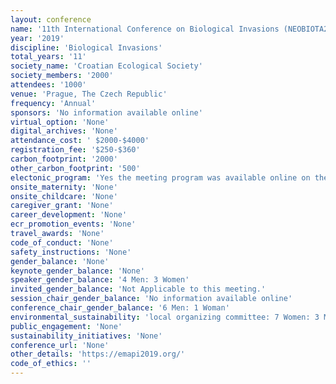 ```yaml
---
layout: conference 
name: '11th International Conference on Biological Invasions (NEOBIOTA2019)'
year: '2019'
discipline: 'Biological Invasions'
total_years: '11'
society_name: 'Croatian Ecological Society'
society_members: '2000'
attendees: '1000'
venue: 'Prague, The Czech Republic'
frequency: 'Annual'
sponsors: 'No information available online'
virtual_option: 'None'
digital_archives: 'None'
attendance_cost: ' $2000-$4000'
registration_fee: '$250-$360'
carbon_footprint: '2000'
other_carbon_footprint: '500'
electonic_program: 'Yes the meeting program was available online on the conference website.'
onsite_maternity: 'None'
onsite_childcare: 'None'
caregiver_grant: 'None'
career_development: 'None'
ecr_promotion_events: 'None'
travel_awards: 'None'
code_of_conduct: 'None'
safety_instructions: 'None'
gender_balance: 'None'
keynote_gender_balance: 'None'
speaker_gender_balance: '4 Men: 3 Women'
invited_gender_balance: 'Not Applicable to this meeting.'
session_chair_gender_balance: 'No information available online'
conference_chair_gender_balance: '6 Men: 1 Woman'
environmental_sustainability: 'local organizing committee: 7 Women: 3 Men, Conference chairs: 2 Men'
public_engagement: 'None'
sustainability_initiatives: 'None'
conference_url: 'None'
other_details: 'https://emapi2019.org/'
code_of_ethics: ''
---
```

